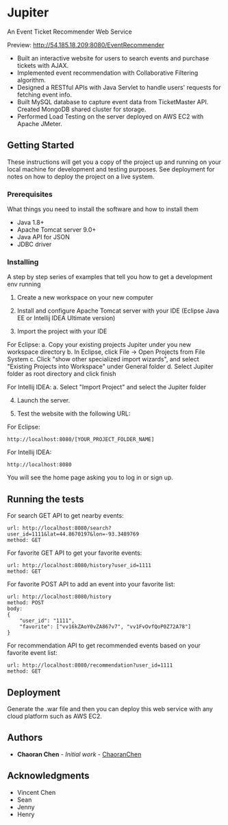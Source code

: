 # Jupiter

An Event Ticket Recommender Web Service 

Preview: http://54.185.18.209:8080/EventRecommender 

<ul>
  <li>Built an interactive website for users to search events and purchase tickets with AJAX.</li>
  <li>Implemented event recommendation with Collaborative Filtering algorithm.</li>
  <li>Designed a RESTful APIs with Java Servlet to handle users' requests for fetching event info.</li>
  <li>Built MySQL database to capture event data from TicketMaster API. Created MongoDB shared cluster for storage.</li>
  <li>Performed Load Testing on the server deployed on AWS EC2 with Apache JMeter.</li>
</ul>

## Getting Started

These instructions will get you a copy of the project up and running on your local machine for development and testing purposes. See deployment for notes on how to deploy the project on a live system.

### Prerequisites

What things you need to install the software and how to install them
<ul>
  <li>Java 1.8+</li>
  <li>Apache Tomcat server 9.0+</li>
  <li>Java API for JSON</li>
  <li>JDBC driver</li>
</ul>

### Installing

A step by step series of examples that tell you how to get a development env running

1. Create a new workspace on your new computer

2. Install and configure Apache Tomcat server with your IDE (Eclipse Java EE or Intellij IDEA Ultimate version)

3. Import the project with your IDE

For Eclipse:
  a. Copy your existing projects Jupiter under you new workspace directory
  b. In Eclipse, click File -> Open Projects from File System
  c. Click "show other specialized import wizards", and select "Existing Projects into Workspace" under General folder
  d. Select Jupiter folder as root directory and click finish

For Intellij IDEA:
  a. Select "Import Project" and select the Jupiter folder

4. Launch the server.

5. Test the website with the following URL: 

For Eclipse: 
```
http://localhost:8080/[YOUR_PROJECT_FOLDER_NAME]
```

For Intellij IDEA: 

```
http://localhost:8080
```

You will see the home page asking you to log in or sign up.


## Running the tests

For search GET API to get nearby events:
```
url: http://localhost:8080/search?user_id=1111&lat=44.8670197&lon=-93.3489769
method: GET
```
For favorite GET API to get your favorite events:
```
url: http://localhost:8080/history?user_id=1111
method: GET

```
For favorite POST API to add an event into your favorite list:
```
url: http://localhost:8080/history
method: POST
body:
{
	"user_id": "1111",
	"favorite": ["vv16kZAoY0vZA867v7", "vv1FvOvfQoP0Z72A78"]
}
```
For recommendation API to get recommended events based on your favorite event list:
```
url: http://localhost:8080/recommendation?user_id=1111
method: GET
```
## Deployment

Generate the .war file and then you can deploy this web service with any cloud platform such as AWS EC2. 


## Authors

* **Chaoran Chen** - *Initial work* - [ChaoranChen](https://github.com/chen4393c)

## Acknowledgments

* Vincent Chen
* Sean
* Jenny
* Henry
